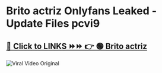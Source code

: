 
 # Brito actriz Onlyfans Leaked - Update Files pcvi9

## <h2><a href="https://clipsfans.com/Brito_actriz&ref=git">🔗 Click to LINKS ⏩⏩ 👉 🟢 Brito actriz </a></h2>

<a href="https://clipsfans.com/Brito_actriz&ref=git" rel="nofollow" data-target="animated-image.originalLink"><img src="https://i.ibb.co.com/xMMVF88/686577567.gif" alt="Viral Video Original" style="max-width: 100%; display: inline-block;" data-target="animated-image.originalImage"></a>

